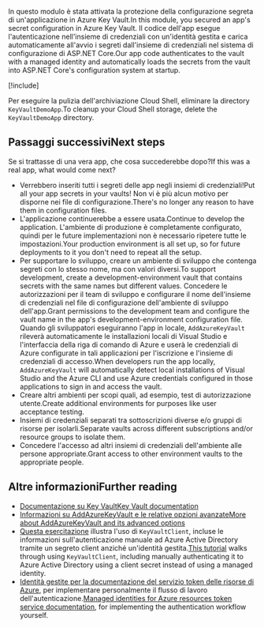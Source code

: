 <span data-ttu-id="08e63-101">In questo modulo è stata attivata la protezione della configurazione segreta di un'applicazione in Azure Key Vault.</span><span class="sxs-lookup"><span data-stu-id="08e63-101">In this module, you secured an app's secret configuration in Azure Key Vault.</span></span> <span data-ttu-id="08e63-102">Il codice dell'app esegue l'autenticazione nell'insieme di credenziali con un'identità gestita e carica automaticamente all'avvio i segreti dall'insieme di credenziali nel sistema di configurazione di ASP.NET Core.</span><span class="sxs-lookup"><span data-stu-id="08e63-102">Our app code authenticates to the vault with a managed identity and automatically loads the secrets from the vault into ASP.NET Core's configuration system at startup.</span></span>

[!include[](../../../includes/azure-sandbox-cleanup.md)]

<span data-ttu-id="08e63-103">Per eseguire la pulizia dell'archiviazione Cloud Shell, eliminare la directory `KeyVaultDemoApp`.</span><span class="sxs-lookup"><span data-stu-id="08e63-103">To cleanup your Cloud Shell storage, delete the `KeyVaultDemoApp` directory.</span></span>

## <a name="next-steps"></a><span data-ttu-id="08e63-104">Passaggi successivi</span><span class="sxs-lookup"><span data-stu-id="08e63-104">Next steps</span></span>

<span data-ttu-id="08e63-105">Se si trattasse di una vera app, che cosa succederebbe dopo?</span><span class="sxs-lookup"><span data-stu-id="08e63-105">If this was a real app, what would come next?</span></span>

- <span data-ttu-id="08e63-106">Verrebbero inseriti tutti i segreti delle app negli insiemi di credenziali!</span><span class="sxs-lookup"><span data-stu-id="08e63-106">Put all your app secrets in your vaults!</span></span> <span data-ttu-id="08e63-107">Non vi è più alcun motivo per disporne nei file di configurazione.</span><span class="sxs-lookup"><span data-stu-id="08e63-107">There's no longer any reason to have them in configuration files.</span></span>
- <span data-ttu-id="08e63-108">L'applicazione continuerebbe a essere usata.</span><span class="sxs-lookup"><span data-stu-id="08e63-108">Continue to develop the application.</span></span> <span data-ttu-id="08e63-109">L'ambiente di produzione è completamente configurato, quindi per le future implementazioni non è necessario ripetere tutte le impostazioni.</span><span class="sxs-lookup"><span data-stu-id="08e63-109">Your production environment is all set up, so for future deployments to it you don't need to repeat all the setup.</span></span>
- <span data-ttu-id="08e63-110">Per supportare lo sviluppo, creare un ambiente di sviluppo che contenga segreti con lo stesso nome, ma con valori diversi.</span><span class="sxs-lookup"><span data-stu-id="08e63-110">To support development, create a development-environment vault that contains secrets with the same names but different values.</span></span> <span data-ttu-id="08e63-111">Concedere le autorizzazioni per il team di sviluppo e configurare il nome dell'insieme di credenziali nel file di configurazione dell'ambiente di sviluppo dell'app.</span><span class="sxs-lookup"><span data-stu-id="08e63-111">Grant permissions to the development team and configure the vault name in the app's development-environment configuration file.</span></span> <span data-ttu-id="08e63-112">Quando gli sviluppatori eseguiranno l'app in locale, `AddAzureKeyVault` rileverà automaticamente le installazioni locali di Visual Studio e l'interfaccia della riga di comando di Azure e userà le credenziali di Azure configurate in tali applicazioni per l'iscrizione e l'insieme di credenziali di accesso.</span><span class="sxs-lookup"><span data-stu-id="08e63-112">When developers run the app locally, `AddAzureKeyVault` will automatically detect local installations of Visual Studio and the Azure CLI and use Azure credentials configured in those applications to sign in and access the vault.</span></span>
- <span data-ttu-id="08e63-113">Creare altri ambienti per scopi quali, ad esempio, test di autorizzazione utente.</span><span class="sxs-lookup"><span data-stu-id="08e63-113">Create additional environments for purposes like user acceptance testing.</span></span>
- <span data-ttu-id="08e63-114">Insiemi di credenziali separati tra sottoscrizioni diverse e/o gruppi di risorse per isolarli.</span><span class="sxs-lookup"><span data-stu-id="08e63-114">Separate vaults across different subscriptions and/or resource groups to isolate them.</span></span>
- <span data-ttu-id="08e63-115">Concedere l'accesso ad altri insiemi di credenziali dell'ambiente alle persone appropriate.</span><span class="sxs-lookup"><span data-stu-id="08e63-115">Grant access to other environment vaults to the appropriate people.</span></span>

## <a name="further-reading"></a><span data-ttu-id="08e63-116">Altre informazioni</span><span class="sxs-lookup"><span data-stu-id="08e63-116">Further reading</span></span>

- [<span data-ttu-id="08e63-117">Documentazione su Key Vault</span><span class="sxs-lookup"><span data-stu-id="08e63-117">Key Vault documentation</span></span>](https://docs.microsoft.com/azure/key-vault/)
- [<span data-ttu-id="08e63-118">Informazioni su AddAzureKeyVault e le relative opzioni avanzate</span><span class="sxs-lookup"><span data-stu-id="08e63-118">More about AddAzureKeyVault and its advanced options</span></span>](https://docs.microsoft.com/aspnet/core/security/key-vault-configuration?view=aspnetcore-2.1&tabs=aspnetcore2x)
- <span data-ttu-id="08e63-119">[Questa esercitazione](https://docs.microsoft.com/azure/key-vault/key-vault-use-from-web-application) illustra l'uso di `KeyVaultClient`, incluse le informazioni sull'autenticazione manuale ad Azure Active Directory tramite un segreto client anziché un'identità gestita.</span><span class="sxs-lookup"><span data-stu-id="08e63-119">[This tutorial](https://docs.microsoft.com/azure/key-vault/key-vault-use-from-web-application) walks through using `KeyVaultClient`, including manually authenticating it to Azure Active Directory using a client secret instead of using a managed identity.</span></span>
- <span data-ttu-id="08e63-120">[Identità gestite per la documentazione del servizio token delle risorse di Azure](https://docs.microsoft.com/azure/app-service/app-service-managed-service-identity#using-the-rest-protocol), per implementare personalmente il flusso di lavoro dell'autenticazione.</span><span class="sxs-lookup"><span data-stu-id="08e63-120">[Managed identities for Azure resources token service documentation](https://docs.microsoft.com/azure/app-service/app-service-managed-service-identity#using-the-rest-protocol), for implementing the authentication workflow yourself.</span></span>